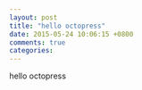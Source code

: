 ```yaml
---
layout: post
title: "hello octopress"
date: 2015-05-24 10:06:15 +0800
comments: true
categories: 
---
```

hello octopress
